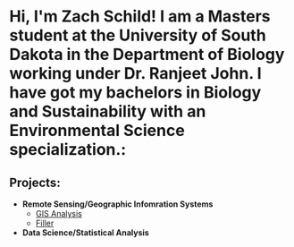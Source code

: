 <h1>Hi, I'm Zach Schild! 
<b>I am a Masters student at the University of South Dakota in the Department of Biology working under Dr. Ranjeet John. I have got my bachelors in Biology and Sustainability with an Environmental Science specialization.:</b>

<h2>Projects:</h2>

- <b>Remote Sensing/Geographic Infomration Systems</b>
  - [GIS Analysis](https://github.com/ZSchild/GIS-Analysis)
  - [Filler](https://github.com/) 
- <b>Data Science/Statistical Analysis</b>



<!--
**ZSchild/ZSchild** is a ✨ _special_ ✨ repository because its `README.md` (this file) appears on your GitHub profile.

Here are some ideas to get you started:

- 🔭 I’m currently working on ...
- 🌱 I’m currently learning ...
- 👯 I’m looking to collaborate on ...
- 🤔 I’m looking for help with ...
- 💬 Ask me about ...
- 📫 How to reach me: ...
- 😄 Pronouns: ...
- ⚡ Fun fact: ...
-->
